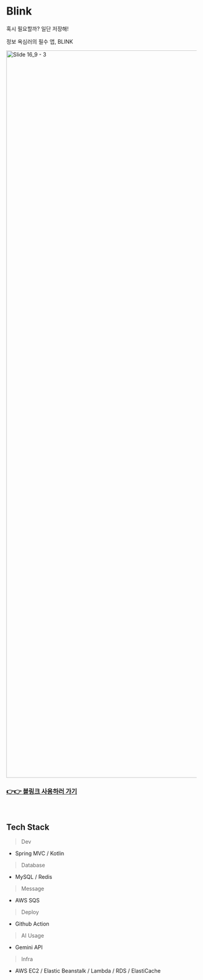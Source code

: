 # Blink
혹시 필요할까? 일단 저장해!

정보 욕심러의 필수 앱, BLINK


<img width="1920" alt="Slide 16_9 - 3" src="https://github.com/user-attachments/assets/3c5c1ae2-1b22-464c-9ba8-6178b4a8530d">

### [👉👉 블링크 사용하러 가기](https://blink-archive.com/landing.html)
ㅤㅤㅤ

## Tech Stack
> Dev
* Spring MVC / Kotlin
> Database
* MySQL / Redis
> Message
* AWS SQS
> Deploy
* Github Action
> AI Usage
* Gemini API
> Infra
* AWS EC2 / Elastic Beanstalk / Lambda / RDS / ElastiCache
